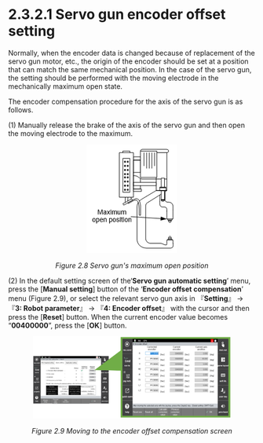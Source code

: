 ﻿# 2.3.2.1 Servo gun encoder offset setting

Normally, when the encoder data is changed because of replacement of the servo gun motor, etc., the origin of the encoder should be set at a position that can match the same mechanical position. In the case of the servo gun, the setting should be performed with the moving electrode in the mechanically maximum open state.

The encoder compensation procedure for the axis of the servo gun is as follows.

(1) Manually release the brake of the axis of the servo gun and then open the moving electrode to the maximum.

<p align="center">
 <img src="../../../_assets/image_71_eng.PNG"></img>
 <em><p align="center">Figure 2.8 Servo gun's maximum open position</p></em>
</p>


(2) In the default setting screen of the‘**Servo gun automatic setting**’ menu, press the [**Manual setting**] button of the ‘**Encoder offset compensation**’ menu (Figure 2.9), or select the relevant servo gun axis in  『**Setting**』 → 『**3: Robot parameter**』 → 『**4: Encoder offset**』 with the cursor and then press the [**Reset**] button. When the current encoder value becomes “**00400000**”, press the [**OK**] button. 

<p align="center">
 <img src="../../../_assets/image_36_eng.PNG" width=80%></img>
 <em><p align="center">Figure 2.9 Moving to the encoder offset compensation screen</p></em>
</p>